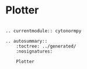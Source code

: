 # Plotter


```{eval-rst}

.. currentmodule:: cytonormpy

.. autosummary::
    :toctree: ../generated/
    :nosignatures:
    
    Plotter
```

